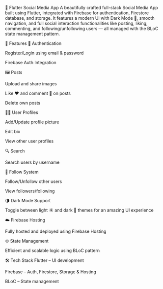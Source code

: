 📱 Flutter Social Media App
A beautifully crafted full-stack Social Media App built using Flutter, integrated with Firebase for authentication, Firestore database, and storage. It features a modern UI with Dark Mode 🌙, smooth navigation, and full social interaction functionalities like posting, liking, commenting, and following/unfollowing users — all managed with the BLoC state management pattern.

🚀 Features
🔐 Authentication

Register/Login using email & password

Firebase Auth Integration

🖼️ Posts

Upload and share images

Like ❤️ and comment 💬 on posts

Delete own posts

🙋‍♂️ User Profiles

Add/Update profile picture

Edit bio

View other user profiles

🔍 Search

Search users by username

👥 Follow System

Follow/Unfollow other users

View followers/following

🌗 Dark Mode Support

Toggle between light ☀️ and dark 🌙 themes for an amazing UI experience

☁️ Firebase Hosting

Fully hosted and deployed using Firebase Hosting

⚙️ State Management

Efficient and scalable logic using BLoC pattern

🛠️ Tech Stack
Flutter – UI development

Firebase – Auth, Firestore, Storage & Hosting

BLoC – State management
